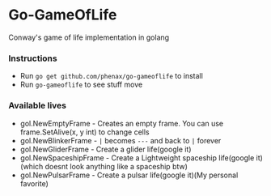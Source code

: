 
# Go-GameOfLife
Conway's game of life implementation in golang


### Instructions
- Run `go get github.com/phenax/go-gameoflife` to install
- Run `go-gameoflife` to see stuff move


### Available lives
- gol.NewEmptyFrame      - Creates an empty frame. You can use frame.SetAlive(x, y int) to change cells
- gol.NewBlinkerFrame    - `|` becomes `---` and back to `|` forever
- gol.NewGliderFrame     - Create a glider life(google it)
- gol.NewSpaceshipFrame  - Create a Lightweight spaceship life(google it)(which doesnt look anything like a spaceship btw)
- gol.NewPulsarFrame     - Create a pulsar life(google it)(My personal favorite)
